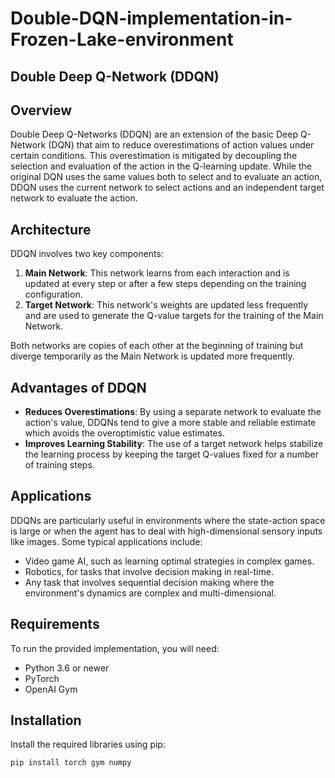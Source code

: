 # Double-DQN-implementation-in-Frozen-Lake-environment

## Double Deep Q-Network (DDQN)

## Overview
Double Deep Q-Networks (DDQN) are an extension of the basic Deep Q-Network (DQN) that aim to reduce overestimations of action values under certain conditions. This overestimation is mitigated by decoupling the selection and evaluation of the action in the Q-learning update. While the original DQN uses the same values both to select and to evaluate an action, DDQN uses the current network to select actions and an independent target network to evaluate the action.

## Architecture
DDQN involves two key components:
1. **Main Network**: This network learns from each interaction and is updated at every step or after a few steps depending on the training configuration.
2. **Target Network**: This network's weights are updated less frequently and are used to generate the Q-value targets for the training of the Main Network.

Both networks are copies of each other at the beginning of training but diverge temporarily as the Main Network is updated more frequently.

## Advantages of DDQN
- **Reduces Overestimations**: By using a separate network to evaluate the action's value, DDQNs tend to give a more stable and reliable estimate which avoids the overoptimistic value estimates.
- **Improves Learning Stability**: The use of a target network helps stabilize the learning process by keeping the target Q-values fixed for a number of training steps.

## Applications
DDQNs are particularly useful in environments where the state-action space is large or when the agent has to deal with high-dimensional sensory inputs like images. Some typical applications include:
- Video game AI, such as learning optimal strategies in complex games.
- Robotics, for tasks that involve decision making in real-time.
- Any task that involves sequential decision making where the environment's dynamics are complex and multi-dimensional.

## Requirements
To run the provided implementation, you will need:
- Python 3.6 or newer
- PyTorch
- OpenAI Gym

## Installation
Install the required libraries using pip:

```bash
pip install torch gym numpy

